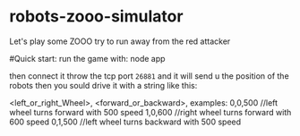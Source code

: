 # robots-zooo-simulator
Let's play some ZOOO
try to run away from the red attacker

#Quick start:
 run the game with:
 node app
 
 then connect it throw the tcp port `26881`
 and it will send u the position of the robots then you sould drive it with a string like this:
 
 <left_or_right_Wheel>, <forward_or_backward>, <speed>
examples:
 0,0,500 //left wheel turns forward with 500 speed
 1,0,600 //right wheel turns forward with 600 speed
 0,1,500 //left wheel turns backward with 500 speed
